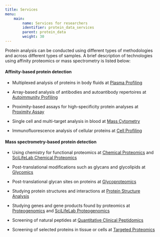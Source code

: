 ```yaml
---
title: Services
menu:
    main:
        name: Services for researchers
        identifier: protein_data_services
        parent: protein_data
        weight: 30
---
```


Protein analysis can be conducted using different types of methodologies and across different types of samples. A brief description of technologies using affinity proteomics or mass spectrometry is listed below:

#### Affinity-based protein detection

* Multiplexed analysis of proteins in body fluids at [Plasma Profiling](https://www.scilifelab.se/facilities/plasma-profiling/)

* Array-based analysis of antibodies and autoantibody repertoires at [Autoimmunity Profiling](https://www.scilifelab.se/facilities/autoimmunity-profiling/)

* Proximity-based assays for high-specificity protein analyses at [Proximity Assay](https://www.scilifelab.se/facilities/pla-single-cell-proteomics/)

* Single cell and multi-target analysis in blood at [Mass Cytometry](https://www.scilifelab.se/facilities/mass-cytometry-2/)

* Immunofluorescence analysis of cellular proteins at [Cell Profiling](https://www.scilifelab.se/facilities/cell-profiling/)

#### Mass spectrometry-based protein detection

* Using chemistry for functional proteomics at [Chemical Proteomics](https://bioms.se/technologies/chemical-proteomics/) and [SciLifeLab Chemical Proteomics](https://www.scilifelab.se/facilities/chemical-proteomics-core-facility)

* Post-translational modifications such as glycans and glycolipids at [Glycomics](https://bioms.se/technologies/glycomics/)

* Post-translational glycan sites on proteins at [Glycoproteomics](https://bioms.se/technologies/glycoproteomics/)

* Studying protein structures and interactions at [Protein Structure Analysis](https://bioms.se/technologies/hdx/)

* Studying genes and gene products found by proteomics at [Proteogenomics](https://bioms.se/technologies/proteogenomics/) and [SciLifeLab Proteogenomics](https://www.scilifelab.se/facilities/proteogenomics/)

* Screening of natural peptides at [Quantitative Clinical Peptidomics](https://bioms.se/technologies/diagnostic-proteomics-peptidomics/)

* Screening of selected proteins in tissue or cells at [Targeted Proteomics](https://bioms.se/technologies/targeted-mass-spectrometry/)
